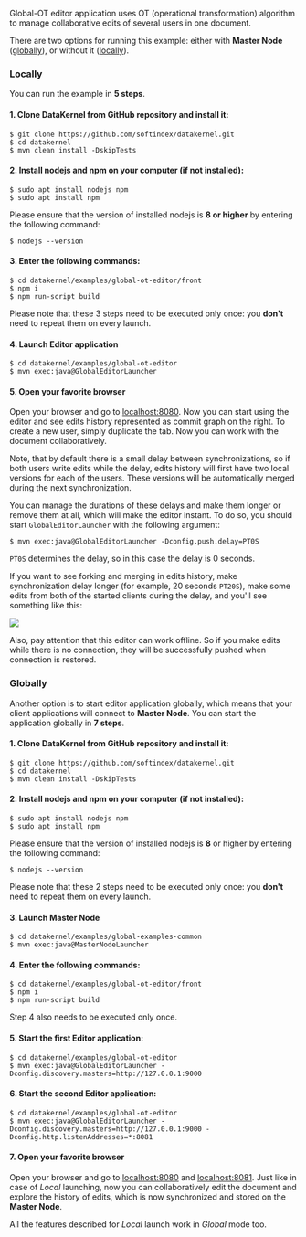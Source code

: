 Global-OT editor application uses OT (operational transformation) algorithm to manage collaborative edits of several 
users in one document. 

There are two options for running this example: either with **Master Node** ([globally](#globally)), or without it 
([locally](#locally)).

### Locally
You can run the example in **5 steps**.

#### 1. Clone DataKernel from GitHub repository and install it:
```
$ git clone https://github.com/softindex/datakernel.git
$ cd datakernel
$ mvn clean install -DskipTests
```

#### 2. Install nodejs and npm on your computer (if not installed):
```
$ sudo apt install nodejs npm
$ sudo apt install npm
```
Please ensure that the version of installed nodejs is **8 or higher** by entering the following command:

```
$ nodejs --version
```

#### 3. Enter the following commands:
```
$ cd datakernel/examples/global-ot-editor/front
$ npm i
$ npm run-script build
```

Please note that these 3 steps need to be executed only once: you **don't** need to repeat them on every launch.

#### 4. Launch Editor application
```
$ cd datakernel/examples/global-ot-editor
$ mvn exec:java@GlobalEditorLauncher 
```

#### 5. Open your favorite browser
Open your browser and go to [localhost:8080](http://localhost:8080). Now you can start using the editor and see edits history 
represented as commit graph on the right. To create a new user, simply duplicate the tab. Now you can work with the document 
collaboratively.

Note, that by default there is a small delay between synchronizations, so if both users write edits while the delay, edits history 
will first have two local versions for each of the users. These versions will be automatically merged during the next synchronization.

You can manage the durations of these delays and make them longer or remove them at all, which will make the editor instant. 
To do so, you should start `GlobalEditorLauncher` with the following argument:
```
$ mvn exec:java@GlobalEditorLauncher -Dconfig.push.delay=PT0S
```
`PT0S` determines the delay, so in this case the delay is 0 seconds.

If you want to see forking and merging in edits history, make synchronization delay longer (for example, 20 seconds `PT20S`), 
make some edits from both of the started clients during the delay, and you'll see something like this:

<img src="http://datakernel.io/static/images/editor-history-graph.png">

Also, pay attention that this editor can work offline. So if you make edits while there is no connection, they will 
be successfully pushed when connection is restored.

### Globally
Another option is to start editor application globally, which means that your client applications will connect to **Master Node**. 
You can start the application globally in **7 steps**.

#### 1. Clone DataKernel from GitHub repository and install it:
```
$ git clone https://github.com/softindex/datakernel.git
$ cd datakernel
$ mvn clean install -DskipTests
```

#### 2. Install nodejs and npm on your computer (if not installed):
```
$ sudo apt install nodejs npm
$ sudo apt install npm
```
Please ensure that the version of installed nodejs is **8** or higher by entering the following command:

```
$ nodejs --version
```

Please note that these 2 steps need to be executed only once: you **don't** need to repeat them on every launch.

#### 3. Launch Master Node
```
$ cd datakernel/examples/global-examples-common
$ mvn exec:java@MasterNodeLauncher
```

#### 4. Enter the following commands:
```
$ cd datakernel/examples/global-ot-editor/front
$ npm i
$ npm run-script build
```

Step 4 also needs to be executed only once.

#### 5. Start the first Editor application:
```
$ cd datakernel/examples/global-ot-editor
$ mvn exec:java@GlobalEditorLauncher -Dconfig.discovery.masters=http://127.0.0.1:9000
```

#### 6. Start the second Editor application:
```
$ cd datakernel/examples/global-ot-editor
$ mvn exec:java@GlobalEditorLauncher -Dconfig.discovery.masters=http://127.0.0.1:9000 -Dconfig.http.listenAddresses=*:8081
```

#### 7. Open your favorite browser
Open your browser and go to [localhost:8080](http://localhost:8080) and [localhost:8081](http://localhost:8081). Just like 
in case of *Local* launching, now you can collaboratively edit the document and explore the history of edits, which is now 
synchronized and stored on the **Master Node**.

All the features described for *Local* launch work in *Global* mode too.